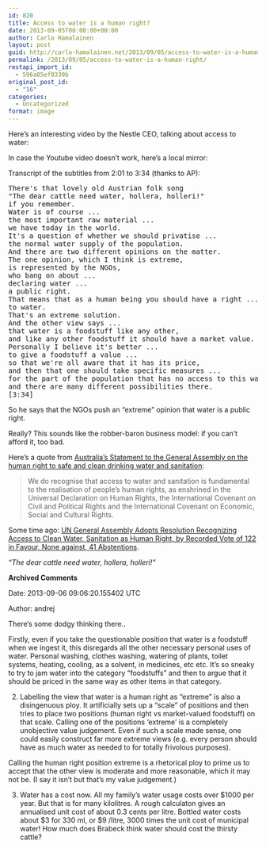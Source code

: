 ```yaml
---
id: 820
title: Access to water is a human right?
date: 2013-09-05T00:00:00+00:00
author: Carlo Hamalainen
layout: post
guid: http://carlo-hamalainen.net/2013/09/05/access-to-water-is-a-human-right/
permalink: /2013/09/05/access-to-water-is-a-human-right/
restapi_import_id:
  - 596a05ef0330b
original_post_id:
  - "16"
categories:
  - Uncategorized
format: image
---
```

Here&#8217;s an interesting video by the Nestle CEO, talking about access to water: 

<div class="jetpack-video-wrapper">
  <span class="embed-youtube" style="text-align:center; display: block;"></span>
</div>

In case the Youtube video doesn&#8217;t work, here&#8217;s a local mirror: </p> 

Transcript of the subtitles from 2:01 to 3:34 (thanks to AP): 

<pre>There's that lovely old Austrian folk song
"The dear cattle need water, hollera, holleri!"
if you remember.
Water is of course ...
the most important raw material ...
we have today in the world.
It's a question of whether we should privatise ...
the normal water supply of the population.
And there are two different opinions on the matter.
The one opinion, which I think is extreme,
is represented by the NGOs,
who bang on about ...
declaring water ...
a public right.
That means that as a human being you should have a right ...
to water.
That's an extreme solution.
And the other view says ...
that water is a foodstuff like any other,
and like any other foodstuff it should have a market value.
Personally I believe it's better ...
to give a foodstuff a value ...
so that we're all aware that it has its price,
and then that one should take specific measures ...
for the part of the population that has no access to this water,
and there are many different possibilities there.
[3:34]
</pre>

So he says that the NGOs push an &#8220;extreme&#8221; opinion that water is a public right. 

Really? This sounds like the robber-baron business model: if you can&#8217;t afford it, too bad. 

Here&#8217;s a quote from [Australia&#8217;s Statement to the General Assembly on the human right to safe and clean drinking water and sanitation](http://australia-unsc.gov.au/2011/07/statement-to-the-general-assembly-on-the-human-right-to-safe-and-clean-drinking-water-and-sanitation/): 

> We do recognise that access to water and sanitation is fundamental  
> to the realisation of people&#8217;s human rights, as enshrined in the  
> Universal Declaration on Human Rights, the International Covenant on  
> Civil and Political Rights and the International Covenant on Economic,  
> Social and Cultural Rights. 

Some time ago: [UN General Assembly Adopts Resolution Recognizing Access to Clean Water, Sanitation as Human Right, by Recorded Vote of 122 in Favour, None against, 41 Abstentions](http://www.un.org/News/Press/docs/2010/ga10967.doc.htm). 

_&#8220;The dear cattle need water, hollera, holleri!&#8221;_

**Archived Comments**

Date: 2013-09-06 09:06:20.155402 UTC

Author: andrej

There&#8217;s some dodgy thinking there.. 

Firstly, even if you take the questionable position that water is a foodstuff when we ingest it, this disregards all the other necessary personal uses of water. Personal washing, clothes washing, watering of plants, toilet systems, heating, cooling, as a solvent, in medicines, etc etc. It&#8217;s so sneaky to try to jam water into the category &#8220;foodstuffs&#8221; and then to argue that it should be priced in the same way as other items in that category. 

2. Labelling the view that water is a human right as &#8220;extreme&#8221; is also a disingenuous ploy. It artificially sets up a &#8220;scale&#8221; of positions and then tries to place two positions (human right vs market-valued foodstuff) on that scale. Calling one of the positions &#8216;extreme&#8217; is a completely unobjective value judgement. Even if such a scale made sense, one could easily construct far more extreme views (e.g. every person should have as much water as needed to for totally frivolous purposes).

Calling the human right position extreme is a rhetorical ploy to prime us to accept that the other view is moderate and more reasonable, which it may not be. (I say it isn&#8217;t but that&#8217;s my value judgement.)

3. Water has a cost now. All my family&#8217;s water usage costs over $1000 per year. But that is for many kilolitres. A rough calculaton gives an annualised unit cost of about 0.3 cents per litre. Bottled water costs about $3 for 330 ml, or $9 /litre, 3000 times the unit cost of municipal water! How much does Brabeck think water should cost the thirsty cattle?
